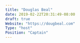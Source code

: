 ```yaml
---
title: "Douglas Beal"
date: 2019-02-22T20:31:49-08:00
draft: true
Website: "https://dougbeal.com"
Type: "host"
Position: "Captain"
---
```


